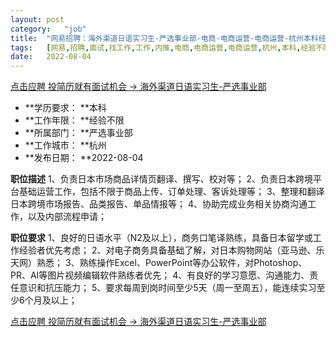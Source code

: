```yaml
---
layout:	post
category:	"job"
title:	"网易招聘：海外渠道日语实习生-严选事业部-电商-电商运营-电商运营-杭州本科经验不限"
tags:	[网易,招聘,面试,找工作,工作,内推,电商,电商运营,电商运营,杭州,本科,经验不限]
date:	2022-08-04
---
```


[点击应聘 投简历就有面试机会 -> 海外渠道日语实习生-严选事业部](http://mobile.bole.netease.com/bole/boleDetail?id=42104&employeeId=346f03c3cda5f04c&key=all)



- **学历要求： **本科
- **工作年限： **经验不限
- **所属部门： **严选事业部
- **工作城市： **杭州
- **发布日期： **2022-08-04



**职位描述**
1、负责日本市场商品详情页翻译、撰写、校对等； 
2、负责日本跨境平台基础运营工作，包括不限于商品上传、订单处理、客诉处理等； 
3、整理和翻译日本跨境市场报告、品类报告、单品情报等； 
4、协助完成业务相关协商沟通工作，以及内部流程申请；



**职位要求**
1、良好的日语水平（N2及以上），商务口笔译熟练，具备日本留学或工作经验者优先考虑； 
2、对电子商务具备基础了解，对日本购物网站（亚马逊、乐天网）熟悉； 
3、熟练操作Excel、PowerPoint等办公软件，对Photoshop、PR、AI等图片视频编辑软件熟练者优先； 
4、有良好的学习意愿、沟通能力、责任意识和抗压能力； 
5、要求每周到岗时间至少5天（周一至周五），能连续实习至少6个月及以上；



[点击应聘 投简历就有面试机会 -> 海外渠道日语实习生-严选事业部](http://mobile.bole.netease.com/bole/boleDetail?id=42104&employeeId=346f03c3cda5f04c&key=all)